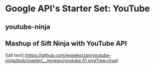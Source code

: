 # Google API's Starter Set: YouTube
## youtube-ninja
Mashup of Sift Ninja with YouTube API
---
![alt text]:(https://github.com/jessekorzan/youtube-ninja/blob/master/__reviews/youtube.01.png?raw=true)
